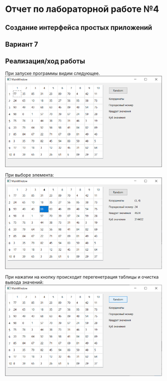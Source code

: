 # Отчет по лабораторной работе №4

## Создание интерфейса простых приложений

## Вариант 7

## Реализация/ход работы

При запуске программы видим следующее.
![image](./images/image1.png)

При выборе элемента:
![image](./images/image2.png)

При нажатии на кнопку происходит перегенетрация таблицы и очистка вывода значений:
![image](./images/image3.png)

